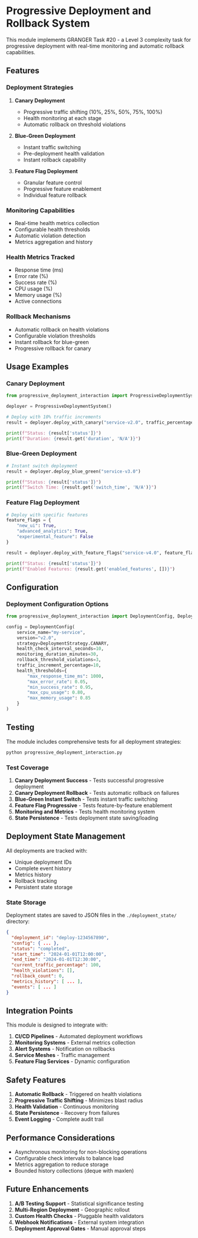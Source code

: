 # Progressive Deployment and Rollback System

This module implements GRANGER Task #20 - a Level 3 complexity task for progressive deployment with real-time monitoring and automatic rollback capabilities.

## Features

### Deployment Strategies

1. **Canary Deployment**
   - Progressive traffic shifting (10%, 25%, 50%, 75%, 100%)
   - Health monitoring at each stage
   - Automatic rollback on threshold violations

2. **Blue-Green Deployment**
   - Instant traffic switching
   - Pre-deployment health validation
   - Instant rollback capability

3. **Feature Flag Deployment**
   - Granular feature control
   - Progressive feature enablement
   - Individual feature rollback

### Monitoring Capabilities

- Real-time health metrics collection
- Configurable health thresholds
- Automatic violation detection
- Metrics aggregation and history

### Health Metrics Tracked

- Response time (ms)
- Error rate (%)
- Success rate (%)
- CPU usage (%)
- Memory usage (%)
- Active connections

### Rollback Mechanisms

- Automatic rollback on health violations
- Configurable violation thresholds
- Instant rollback for blue-green
- Progressive rollback for canary

## Usage Examples

### Canary Deployment

```python
from progressive_deployment_interaction import ProgressiveDeploymentSystem

deployer = ProgressiveDeploymentSystem()

# Deploy with 10% traffic increments
result = deployer.deploy_with_canary("service-v2.0", traffic_percentage=10)

print(f"Status: {result['status']}")
print(f"Duration: {result.get('duration', 'N/A')}")
```

### Blue-Green Deployment

```python
# Instant switch deployment
result = deployer.deploy_blue_green("service-v3.0")

print(f"Status: {result['status']}")
print(f"Switch Time: {result.get('switch_time', 'N/A')}")
```

### Feature Flag Deployment

```python
# Deploy with specific features
feature_flags = {
    "new_ui": True,
    "advanced_analytics": True,
    "experimental_feature": False
}

result = deployer.deploy_with_feature_flags("service-v4.0", feature_flags)

print(f"Status: {result['status']}")
print(f"Enabled Features: {result.get('enabled_features', [])}")
```

## Configuration

### Deployment Configuration Options

```python
from progressive_deployment_interaction import DeploymentConfig, DeploymentStrategy

config = DeploymentConfig(
    service_name="my-service",
    version="v2.0",
    strategy=DeploymentStrategy.CANARY,
    health_check_interval_seconds=10,
    monitoring_duration_minutes=30,
    rollback_threshold_violations=3,
    traffic_increment_percentage=10,
    health_thresholds={
        "max_response_time_ms": 1000,
        "max_error_rate": 0.05,
        "min_success_rate": 0.95,
        "max_cpu_usage": 0.80,
        "max_memory_usage": 0.85
    }
)
```

## Testing

The module includes comprehensive tests for all deployment strategies:

```bash
python progressive_deployment_interaction.py
```

### Test Coverage

1. **Canary Deployment Success** - Tests successful progressive deployment
2. **Canary Deployment Rollback** - Tests automatic rollback on failures
3. **Blue-Green Instant Switch** - Tests instant traffic switching
4. **Feature Flag Progressive** - Tests feature-by-feature enablement
5. **Monitoring and Metrics** - Tests health monitoring system
6. **State Persistence** - Tests deployment state saving/loading

## Deployment State Management

All deployments are tracked with:
- Unique deployment IDs
- Complete event history
- Metrics history
- Rollback tracking
- Persistent state storage

### State Storage

Deployment states are saved to JSON files in the `./deployment_state/` directory:

```json
{
  "deployment_id": "deploy-1234567890",
  "config": { ... },
  "status": "completed",
  "start_time": "2024-01-01T12:00:00",
  "end_time": "2024-01-01T12:30:00",
  "current_traffic_percentage": 100,
  "health_violations": [],
  "rollback_count": 0,
  "metrics_history": [ ... ],
  "events": [ ... ]
}
```

## Integration Points

This module is designed to integrate with:

1. **CI/CD Pipelines** - Automated deployment workflows
2. **Monitoring Systems** - External metrics collection
3. **Alert Systems** - Notification on rollbacks
4. **Service Meshes** - Traffic management
5. **Feature Flag Services** - Dynamic configuration

## Safety Features

1. **Automatic Rollback** - Triggered on health violations
2. **Progressive Traffic Shifting** - Minimizes blast radius
3. **Health Validation** - Continuous monitoring
4. **State Persistence** - Recovery from failures
5. **Event Logging** - Complete audit trail

## Performance Considerations

- Asynchronous monitoring for non-blocking operations
- Configurable check intervals to balance load
- Metrics aggregation to reduce storage
- Bounded history collections (deque with maxlen)

## Future Enhancements

1. **A/B Testing Support** - Statistical significance testing
2. **Multi-Region Deployment** - Geographic rollout
3. **Custom Health Checks** - Pluggable health validators
4. **Webhook Notifications** - External system integration
5. **Deployment Approval Gates** - Manual approval steps
